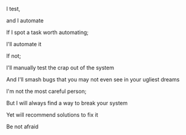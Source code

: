 I test,

and I automate


If I spot a task worth automating;

I'll automate it


If not;

I'll manually test the crap out of the system

And I'll smash bugs that you may not even see in your ugliest dreams


I'm not the most careful person;

But I will always find a way to break your system

Yet will recommend solutions to fix it

Be not afraid

